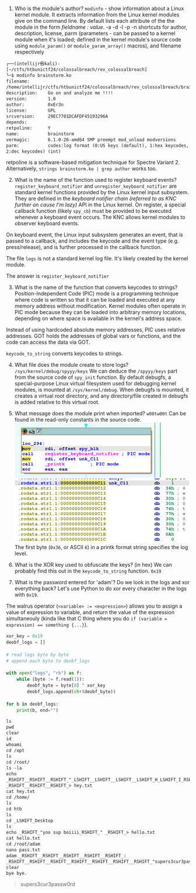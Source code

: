 1. Who is the module's author?
`modinfo` - show information about a Linux kernel module. It extracts information from the Linux kernel modules give on the command line. By default lists each attribute of the the module in the form _fieldname : value_.
-a -d -l -p -n
	shortcuts for author, description, license, parm (parameters - can be passed to a kernel module when it's loaded; defined in the kernel module's source code using `module_param()` or `module_param_array()` macros), and filename respectively

```
┌──(intellijr㉿kali)-[~/ctfs/htbunictf24/colossalbreach/rev_colossalbreach]
└─$ modinfo brainstorm.ko
filename:       /home/intellijr/ctfs/htbunictf24/colossalbreach/rev_colossalbreach/brainstorm.ko
description:    Go on and analyze me !!!!
version:        1.0
author:         0xEr3n
license:        GPL
srcversion:     29EC7701DCAFDF45193296A
depends:        
retpoline:      Y
name:           brainstorm
vermagic:       6.1.0-26-amd64 SMP preempt mod_unload modversions 
parm:           codes:log format (0:US keys (default), 1:hex keycodes, 2:dec keycodes) (int)
```
retpoline is a software-based mitigation technique for Spectre Variant 2. 
Alternatively, `strings brainstorm.ko | grep author` works too.

2. What is the name of the function used to register keyboard events?
`register_keyboard_notifier` and `unregister_keyboard_notifier` are standard kernel functions provided by the Linux kernel input subsystem. They are defined in the _keyboard notifier chain (referred to as KNC further on cause I'm lazy)_ API in the Linux kernel. On register, a special callback function (likely `spy_cb`) must be provided to be executed whenever a keyboard event occurs.
The KNC allows kernel modules to observer keyboard events.

On keyboard event, the Linux input subsystem generates an event, that is passed to a callback, and includes the keycode and the event type (e.g. press/release), and is further processed in the callback function.

The file `logs` is not a standard kernel log file. It's likely created by the kernel module.

The answer is `register_keyboard_notifier`

3. What is the name of the function that converts keycodes to strings?
Position-Independent Code (PIC) mode is a programming technique where code is written so that it can be loaded and executed at any memory address without modification. Kernel modules often operate in PIC mode because they can be loaded into arbitrary memory locations, depending on where space is available in the kernel's address space.

Instead of using hardcoded absolute memory addresses, PIC uses relative addresses. GOT holds the addresses of global vars or functions, and the code can access the data via GOT.

`keycode_to_string` converts keycodes to strings.

4. What file does the module create to store logs?
`/sys/kernel/debug/spyyy/keys`
We can deduce the `/spyyy/keys` part from the source code of `spy_init` function. 
By default debugfs, a special-purpose Linux virtual filesystem used for debugging kernel modules, is mounted at `/sys/kernel/debug`. When debugfs is mounted, it creates a virtual root directory, and any directory/file created in debugfs is added relative to this virtual root.

5. What message does the module print when imported?
`w00tw00t`
Can be found in the read-only constants in the source code.  
![](media/colossalbreach/Pastedimage20241214184443.png)
![](media/colossalbreach/Pastedimage20241214184512.png)  
The first byte (`0x36`, or ASCII `6`) in a printk format string specifies the log level.

6. What is the XOR key used to obfuscate the keys? (in hex)
We can probably find this out in the `keycode_to_string` function.
`0x19`

7. What is the password entered for 'adam'?
Do we look in the logs and xor everything back? Let's use Python to do xor every character in the logs with `0x19`.

The walrus operator (`<variable> := <expression>`) allows you to assign a value of expression to variable, and return the value of the expression simultaneouly (kinda like that C thing where you do `if (variable = expression) == something {...}`).

```python
xor_key = 0x19
deobf_logs = []

# read logs byte by byte
# append each byte to deobf_logs

with open("logs", "rb") as f:
    while (byte := f.read(1)):
        deobf_byte = byte[0] ^ xor_key
        deobf_logs.append(chr(deobf_byte))

for b in deobf_logs:
    print(b, end="")

```

```
ls
pwd
clear
id
whoami
cd /opt
ls
cd /root/
ls -la
echo _RSHIFT__RSHIFT__RSHIFT_"_LSHIFT__LSHIFT__LSHIFT__LSHIFT_H_LSHIFT_I_RSHIFT_" _RSHIFT__RSHIFT__RSHIFT_> hey.txt
cat hey.txt
cd /home/
ls
cd htb
ls
cd _LSHIFT_Desktop
ls
echo _RSHIFT_"yoo sup boiiii_RSHIFT_" _RSHIFT_> hello.txt
cat hello.txt
cd /root/adam
nano pass.txt
adam _RSHIFT__RSHIFT__RSHIFT__RSHIFT__RSHIFT_: _RSHIFT__RSHIFT__RSHIFT__RSHIFT__RSHIFT__RSHIFT__RSHIFT_"supers3cur3passw0rd_RSHIFT_"_LCTRL__LCTRL_xy
clear
bye bye.
```
>supers3cur3passw0rd